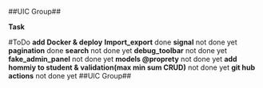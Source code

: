 ##UIC Group##

**Task**

#ToDo
**add Docker & deploy**
**Import_export** done
**signal** not done yet
**pagination** done
**search** not done yet
**debug_toolbar** not done yet
**fake_admin_panel** not done yet
**models @proprety** not done yet
**add hommiy to student & validation(max min sum CRUD)** not done yet
**git hub actions** not done yet
##UIC Group##